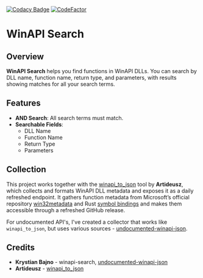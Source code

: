 [![Codacy Badge](https://api.codacy.com/project/badge/Grade/b5bc8ccd41254e8c8793f04d62a1a049)](https://app.codacy.com/gh/krystianbajno/winapi-search?utm_source=github.com&utm_medium=referral&utm_content=krystianbajno/winapi-search&utm_campaign=Badge_Grade)
[![CodeFactor](https://www.codefactor.io/repository/github/krystianbajno/winapi-search/badge)](https://www.codefactor.io/repository/github/krystianbajno/winapi-search)

# WinAPI Search

## Overview

**WinAPI Search** helps you find functions in WinAPI DLLs. You can search by DLL name, function name, return type, and parameters, with results showing matches for all your search terms.

## Features

- **AND Search**: All search terms must match.
- **Searchable Fields**:
  - DLL Name
  - Function Name
  - Return Type
  - Parameters

## Collection
This project works together with the [winapi_to_json](https://github.com/Artideusz/winapi_to_json) tool by **Artideusz**, which collects and formats WinAPI DLL metadata and exposes it as a daily refreshed endpoint. It gathers function metadata from Microsoft’s official repository [win32metadata](https://github.com/microsoft/win32metadata) and Rust [symbol bindings](https://github.com/microsoft/windows-rs/raw/master/crates/libs/bindgen/default/Windows.Win32.winmd) and makes them accessible through a refreshed GitHub release.

For undocumented API's, I've created a collector that works like `winapi_to_json`, but uses various sources - [undocumented-winapi-json](https://github.com/krystianbajno/undocumented-winapi-json).

## Credits
- **Krystian Bajno** - winapi-search, [undocumented-winapi-json](https://github.com/krystianbajno/undocumented-winapi-json)
- **Artideusz** - [winapi_to_json](https://github.com/Artideusz/winapi_to_json)
